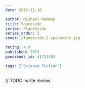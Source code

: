 ```yaml
---
date: 2019-11-18

author: Michael Mammay
title: Spaceside
series: Planetside
series_order: 2
cover: planetside-2-spaceside.jpg

rating: 4.0
published: 2019
goodreads_id: 41751502

tags: ["Science Fiction"]
---
```


// TODO: write review

